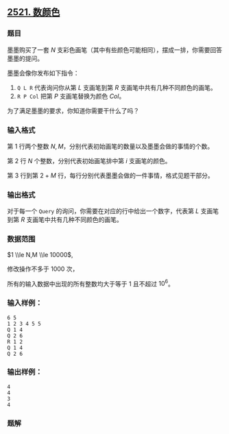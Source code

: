 ## [2521\. 数颜色](https://www.acwing.com/problem/content/2523/)

### 题目

墨墨购买了一套 $N$ 支彩色画笔（其中有些颜色可能相同），摆成一排，你需要回答墨墨的提问。

墨墨会像你发布如下指令：

1. `Q L R` 代表询问你从第 $L$ 支画笔到第 $R$ 支画笔中共有几种不同颜色的画笔。
2. `R P Col` 把第 $P$ 支画笔替换为颜色 $Col$。

为了满足墨墨的要求，你知道你需要干什么了吗？

### 输入格式

第 $1$ 行两个整数 $N,M$，分别代表初始画笔的数量以及墨墨会做的事情的个数。

第 $2$ 行 $N$ 个整数，分别代表初始画笔排中第 $i$ 支画笔的颜色。

第 $3$ 行到第 $2+M$ 行，每行分别代表墨墨会做的一件事情，格式见题干部分。

### 输出格式

对于每一个 `Query` 的询问，你需要在对应的行中给出一个数字，代表第 $L$ 支画笔到第 $R$ 支画笔中共有几种不同颜色的画笔。

### 数据范围

$1 \\le N,M \\le 10000$,

修改操作不多于 $1000$ 次，

所有的输入数据中出现的所有整数均大于等于 $1$ 且不超过 $10^6$。

### 输入样例：

```
6 5
1 2 3 4 5 5
Q 1 4
Q 2 6
R 1 2
Q 1 4
Q 2 6
```

### 输出样例：

```
4
4
3
4
```

### 题解

